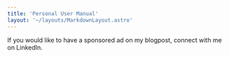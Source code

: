 ```yaml
---
title: 'Personal User Manual'
layout: '~/layouts/MarkdownLayout.astro'
---
```


If you would like to have a sponsored ad on my blogpost, connect with me on LinkedIn.
